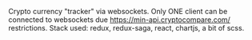 Crypto currency "tracker" via websockets.
Only ONE client can be connected to websockets due https://min-api.cryptocompare.com/ restrictions.
Stack used:
           redux, redux-saga, react, chartjs, a bit of scss.
